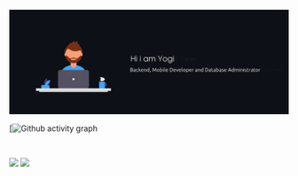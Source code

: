 
<a href="#" rel="yogiektambakboyo">![](https://raw.githubusercontent.com/yogiektambakboyo/yogiaditya_profile/main/banner.jpg)</a>

[![Github activity graph](https://activity-graph.herokuapp.com/graph?username=yogiektambakboyo&theme=react-dark&hide_border=true&color=BDDFFF&line=6E93B5&point=BDDFFF)

<br/>
<p align="left">
  <img width="49.5%" src="https://github-readme-stats.vercel.app/api/?username=yogiektambakboyo&theme=prussian&show_icons=true&count_private=true&hide_border=true" />
    <img width="49.5%" src="http://github-readme-streak-stats.herokuapp.com?user=yogiektambakboyo&theme=prussian&hide_border=true" />
</p>
<br>

